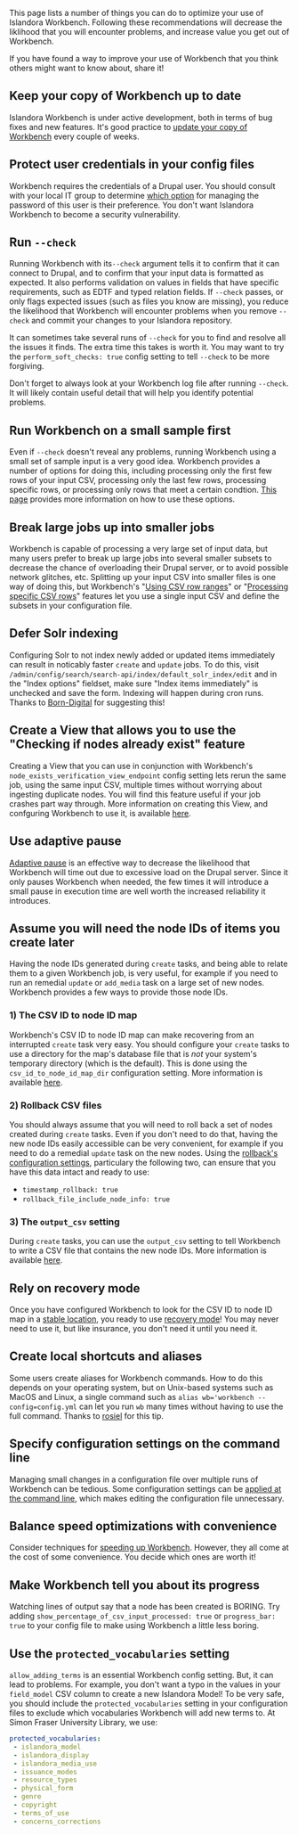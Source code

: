 
This page lists a number of things you can do to optimize your use of Islandora Workbench. Following these recommendations will decrease the liklihood that you will encounter problems, and increase value you get out of Workbench.

If you have found a way to improve your use of Workbench that you think others might want to know about, share it!

## Keep your copy of Workbench up to date

Islandora Workbench is under active development, both in terms of bug fixes and new features. It's good practice to [update your copy of Workbench](/islandora_workbench_docs/installation/#updating-islandora-workbench) every couple of weeks.

## Protect user credentials in your config files

Workbench requires the credentials of a Drupal user. You should consult with your local IT group to determine [which option](https://mjordan.github.io/islandora_workbench_docs/installation/#password-management) for managing the password of this user is their preference. You don't want Islandora Workbench to become a security vulnerability.

## Run `--check`

Running Workbench with its`--check` argument tells it to confirm that it can connect to Drupal, and to confirm that your input data is formatted as expected. It also performs validation on values in fields that have specific requirements, such as EDTF and typed relation fields. If `--check` passes, or only flags expected issues (such as files you know are missing), you reduce the likelihood that Workbench will encounter problems when you remove `--check` and commit your changes to your Islandora repository.

It can sometimes take several runs of `--check` for you to find and resolve all the issues it finds. The extra time this takes is worth it. You may want to try the `perform_soft_checks: true` config setting to tell `--check` to be more forgiving.

Don't forget to always look at your Workbench log file after running `--check`. It will likely contain useful detail that will help you identify potential problems.

## Run Workbench on a small sample first

Even if `--check` doesn't reveal any problems, running Workbench using a small set of sample input is a very good idea. Workbench provides a number of options for doing this, including processing only the first few rows of your input CSV, processing only the last few rows, processing specific rows, or processing only rows that meet a certain condtion. [This page](/islandora_workbench_docs/ignoring_csv_rows_and_columns/) provides more information on how to use these options.


## Break large jobs up into smaller jobs

Workbench is capable of processing a very large set of input data, but many users prefer to break up large jobs into several smaller subsets to decrease the chance of overloading their Drupal server, or to avoid possible network glitches, etc. Splitting up your input CSV into smaller files is one way of doing this, but Workbench's  "[Using CSV row ranges](https://mjordan.github.io/islandora_workbench_docs/ignoring_csv_rows_and_columns/#using-csv-row-ranges)" or "[Processing specific CSV rows](https://mjordan.github.io/islandora_workbench_docs/ignoring_csv_rows_and_columns/#processing-specific-csv-rows)" features let you use a single input CSV and define the subsets in your configuration file.

## Defer Solr indexing

Configuring Solr to not index newly added or updated items immediately can result in noticably faster `create` and `update` jobs. To do this, visit `/admin/config/search/search-api/index/default_solr_index/edit` and in the "Index options" fieldset, make sure "Index items immediately" is unchecked and save the form. Indexing will happen during cron runs. Thanks to [Born-Digital](https://www.born-digital.com/software/islandora) for suggesting this!

## Create a View that allows you to use the "Checking if nodes already exist" feature

Creating a View that you can use in conjunction with Workbench's `node_exists_verification_view_endpoint` config setting lets rerun the same job, using the same input CSV, multiple times without worrying about ingesting duplicate nodes. You will find this feature useful if your job crashes part way through. More information on creating this View, and confguring Workbench to use it, is available [here](/islandora_workbench_docs/checking_if_nodes_exist/).

## Use adaptive pause

[Adaptive pause](/islandora_workbench_docs/reducing_load/#adaptive-pause) is an effective way to decrease the likelihood that Workbench will time out due to excessive load on the Drupal server. Since it only pauses Workbench when needed, the few times it will introduce a small pause in execution time are well worth the increased reliability it introduces.

## Assume you will need the node IDs of items you create later

Having the node IDs generated during `create` tasks, and being able to relate them to a given Workbench job, is very useful, for example if you need to run an remedial `update` or `add_media` task on a large set of new nodes. Workbench provides a few ways to provide those node IDs.

### 1) The CSV ID to node ID map

Workbench's CSV ID to node ID map can make recovering from an interrupted `create` task very easy. You should configure your `create` tasks to use a directory for the map's database file that is *not* your system's temporary directory (which is the default). This is done using the `csv_id_to_node_id_map_dir` configuration setting. More information is available [here](/islandora_workbench_docs/csv_id_to_node_id_map/#defining-the-location-of-your-csv-id-to-node-id-map-file).


### 2) Rollback CSV files

You should always assume that you will need to roll back a set of nodes created during `create` tasks. Even if you don't need to do that, having the new node IDs easily accessible can be very convenient, for example if you need to do a remedial `update` task on the new nodes. Using the [rollback's configuration settings](/islandora_workbench_docs/rolling_back/), particulary the following two, can ensure that you have this data intact and ready to use:

- `timestamp_rollback: true`
- `rollback_file_include_node_info: true`

### 3) The `output_csv` setting

During `create` tasks, you can use the `output_csv` setting to tell Workbench to write a CSV file that contains the new node IDs. More information is available [here](/islandora_workbench_docs/generating_csv_files/#csv-file-containing-a-row-for-every-newly-created-node).

## Rely on recovery mode

Once you have configured Workbench to look for the CSV ID to node ID map in a [stable location](/islandora_workbench_docs/csv_id_to_node_id_map/#defining-the-location-of-your-csv-id-to-node-id-map-file), you ready to use [recovery mode](/islandora_workbench_docs/recovery_mode/)! You may never need to use it, but like insurance, you don't need it until you need it.

## Create local shortcuts and aliases

Some users create aliases for Workbench commands. How to do this depends on your operating system, but on Unix-based systems such as MacOS and Linux, a single command such as `alias wb='workbench --config=config.yml` can let you run `wb` many times without having to use the full command. Thanks to [rosiel](https://github.com/mjordan/islandora_workbench/issues/789#issuecomment-2189446853) for this tip.

## Specify configuration settings on the command line

Managing small changes in a configuration file over multiple runs of Workbench can be tedious. Some configuration settings can be [applied at the command line](/islandora_workbench_docs/configuration_settings_on_the_command_line/), which makes editing the configuration file unnecessary.


## Balance speed optimizations with convenience

Consider techniques for [speeding up Workbench](/islandora_workbench_docs/troubleshooting/#workbench-is-slow). However, they all come at the cost of some convenience. You decide which ones are worth it!


## Make Workbench tell you about its progress

Watching lines of output say that a node has been created is BORING. Try adding `show_percentage_of_csv_input_processed: true` or `progress_bar: true` to your config file to make using Workbench a little less boring.


## Use the `protected_vocabularies` setting

`allow_adding_terms` is an essential Workbench config setting. But, it can lead to problems. For example, you don't want a typo in the values in your `field_model` CSV column to create a new Islandora Model! To be very safe, you should include the `protected_vocabularies` setting in your configuration files to exclude which vocabularies Workbench will add new terms to. At Simon Fraser University Library, we use:

```yml
protected_vocabularies:
 - islandora_model
 - islandora_display
 - islandora_media_use
 - issuance_modes
 - resource_types
 - physical_form
 - genre
 - copyright
 - terms_of_use
 - concerns_corrections
```